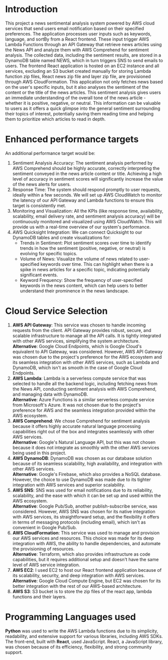 # Introduction
This project a news sentimental analysis system powered by AWS cloud services that send users email notification based on their specified preferences. The application processes user inputs such as keywords, language, and sortBy from a React frontend. These input trigger AWS Lambda Functions through an API Gateway that retrieve news articles using the News API and analyze them with AWS Comprehend for sentiment analysis. The collected data, including the sentiment results, are stored in a DynamoDB table named NEWS, which in turn triggers SNS to send emails to users. The frontend React application is hosted on an EC2 instance and all services, excluding an S3 bucket created manually for storing Lambda function zip files, React news zip file and layer zip file, are provisioned through AWS CloudFormation. This application not only fetches news based on the user's specific inputs, but it also analyses the sentiment of the content or the title of the news articles. This sentiment analysis gives users an immediate understanding of the overall tone of the news article - whether it is positive, negative, or neutral. This information can be valuable to users as it offers a quick glimpse into the general sentiment surrounding their topics of interest, potentially saving them reading time and helping them to prioritize which articles to read in depth.
# Enhanced performance targets
An additional performance target would be:
1. Sentiment Analysis Accuracy: The sentiment analysis performed by AWS Comprehend should be highly accurate, correctly interpreting the sentiment conveyed in the news article content or title. Achieving a high level of accuracy in sentiment scores will significantly increase the value of the news alerts for users.
2. Response Time: The system should respond promptly to user requests, ideally within a few seconds. We will set up AWS CloudWatch to monitor the latency of our API Gateway and Lambda functions to ensure this target is consistently met.
3. Monitoring and Visualization: All the KPIs (like response time, availability, scalability, email delivery rate, and sentiment analysis accuracy) will be continuously monitored and visualized using AWS CloudWatch. This will provide us with a real-time overview of our system's performance.
4. AWS Quicksight Integration: We can connect Quicksight to our DynamoDB tables and create visualizations for:
    * Trends in Sentiment: Plot sentiment scores over time to identify trends in how the sentiment (positive, negative, or neutral) is evolving for specific topics.
    * Volume of News: Visualize the volume of news related to user-specified keywords over time. This can highlight when there is a spike in news articles for a specific topic, indicating potentially significant events.
    * Keyword Frequency: Show the frequency of user-specified keywords in the news content, which can help users to better understand their prominence in the news landscape.
# Cloud Service Selection
1. **AWS API Gateway**: This service was chosen to handle incoming requests from the client. API Gateway provides robust, secure, and scalable infrastructure to manage all the API calls. It is tightly integrated with other AWS services, simplifying the system architecture.<br>
**Alternative**: Google Cloud Endpoints, which is Google Cloud's equivalent to API Gateway, was considered. However, AWS API Gateway was chosen due to the project's preference for the AWS ecosystem and its seamless integration with other AWS services, such as Lambda and DynamoDB, which isn't as smooth in the case of Google Cloud Endpoints.
2. **AWS Lambda**: Lambda is a serverless compute service that was selected to handle all the backend logic, including fetching news from the News API, conducting sentiment analysis with AWS Comprehend, and managing data with DynamoDB.
   <br>**Alternative**: Azure Functions is a similar serverless compute service from Microsoft's Azure. It was not chosen due to the project's preference for AWS and the seamless integration provided within the AWS ecosystem.
3. **AWS Comprehend**: We chose Comprehend for sentiment analysis because it offers highly accurate natural language processing capabilities right out of the box and integrates seamlessly with other AWS services.
<br>**Alternative**: Google's Natural Language API, but this was not chosen because it does not integrate as smoothly with the other AWS services being used in this project.
4. **AWS DynamoDB**: DynamoDB was chosen as our database solution because of its seamless scalability, high availability, and integration with other AWS services.
<br>**Alternative**: Google's Firebase, which also provides a NoSQL database. However, the choice to use DynamoDB was made due to its tighter integration with AWS services and superior scalability.
5. **AWS SNS**: SNS was used for email notifications due to its reliability, scalability, and the ease with which it can be set up and used within the AWS ecosystem.
<br>**Alternative**: Google Pub/Sub, another publish-subscribe service, was considered. However, AWS SNS was chosen for its native integration with AWS services, its straightforward setup, and the flexibility it offers in terms of messaging protocols (including email), which isn't as convenient in Google Pub/Sub.
6. **AWS CloudFormation**: This service was used to manage and provision our AWS services and resources. This choice was made for its deep integration with AWS, the ability to handle dependencies, and automate the provisioning of resources.
<br>**Alternative**: Terraform, which also provides infrastructure as code capabilities, but it requires additional setup and doesn't have the same level of AWS service integration.
7. **AWS EC2**: I used EC2 to host our React frontend application because of its scalability, security, and deep integration with AWS services.
<br>**Alternative**: Google Cloud Compute Engine, but EC2 was chosen for its better integration with the rest of our AWS-based architecture.
8. **AWS S3**: S3 bucket is to store the zip files of the react app, lambda functions and their layers.
# Programming Languages used
**Python** was used to write the AWS Lambda functions due to its simplicity, readability, and extensive support for various libraries, including AWS SDKs.
The front-end, built with **React**, used JavaScript. React, a JavaScript library, was chosen because of its efficiency, flexibility, and strong community support.



